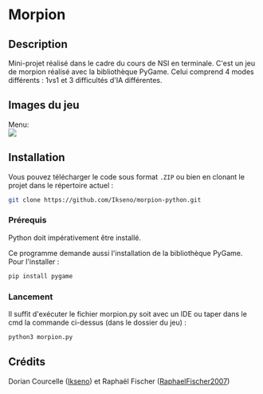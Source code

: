 # Morpion 

## Description

Mini-projet réalisé dans le cadre du cours de NSI en terminale.
C'est un jeu de morpion réalisé avec la bibliothèque PyGame. Celui comprend 4 modes différents : 1vs1 et 3 difficultés d'IA différentes.

## Images du jeu

Menu: <br />
![](http://i.imgur.com/JNnLceL.png?1)

## Installation

Vous pouvez télécharger le code sous format `.ZIP` ou bien en clonant le projet dans le répertoire actuel :

```sh
git clone https://github.com/Ikseno/morpion-python.git
```
### Prérequis

Python doit impérativement être installé.

Ce programme demande aussi l'installation de la bibliothèque PyGame. Pour l'installer :

```sh
pip install pygame
```

### Lancement

Il suffit d'exécuter le fichier morpion.py soit avec un IDE ou taper dans le cmd la commande ci-dessus (dans le dossier du jeu) :

```sh
python3 morpion.py
```

## Crédits

Dorian Courcelle ([Ikseno](https://github.com/Ikseno)) et Raphaël Fischer ([RaphaelFischer2007](https://github.com/RaphaelFischer2007))


 
